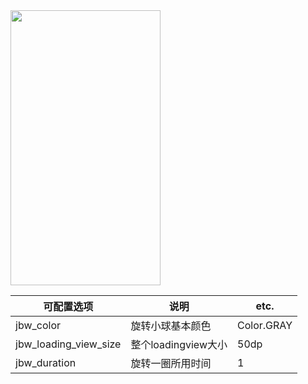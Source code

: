 <img src="https://github.com/whathegithub/YSLLoadingView/blob/master/loadview.gif" width=240 height=440 />  

 可配置选项  | 说明  | etc.
 ---- | ----- | ------  
 jbw_color  | 旋转小球基本颜色 | Color.GRAY 
 jbw_loading_view_size  | 整个loadingview大小 | 50dp
 jbw_duration  | 旋转一圈所用时间 | 1
